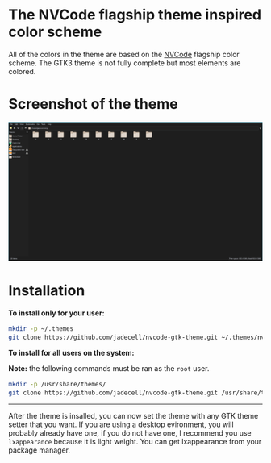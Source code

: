 # The NVCode flagship theme inspired color scheme

All of the colors in the theme are based on the [NVCode](https://github.com/ChristianChiarulli/nvcode/) flagship color scheme. The GTK3 theme is not fully complete but most elements are colored.

# Screenshot of the theme

![image here](pix/theme.png)

# Installation

**To install only for your user:**

```sh
mkdir -p ~/.themes
git clone https://github.com/jadecell/nvcode-gtk-theme.git ~/.themes/nvcode-gtk-theme
```

**To install for all users on the system:**

**Note:** the following commands must be ran as the `root` user.

```sh
mkdir -p /usr/share/themes/
git clone https://github.com/jadecell/nvcode-gtk-theme.git /usr/share/theme/nvcode-gtk-theme
```

---

After the theme is insalled, you can now set the theme with any GTK theme setter that you want. If you are using a desktop evironment, you will probably already have one, if you do not have one, I recommend you use `lxappearance` because it is light weight. You can get lxappearance from your package manager.
